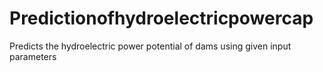 # Predictionofhydroelectricpowercap
Predicts the hydroelectric power potential of dams using given input parameters
